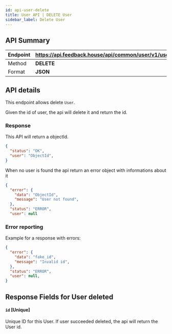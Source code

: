 ```yaml
---
id: api-user-delete
title: User API | DELETE User
sidebar_label: Delete User
---
```


## API Summary

| Endpoint | **https://api.feedback.house/api/common/user/v1/users/:id** |
| -------- | ---------------------------------------------------------- |
| Method   | **DELETE**                                                 |
| Format   | **JSON**                                                   |

## API details

This endpoint allows delete `User`.

Given the id of user, the api will delete it and return the id.

### Response

This API will return a objectId.

```json
{
  "status": "OK",
  "user": "ObjectId",
}
```

When no user is found the api return an error object with informations about it

```json
{
  "error": {
    "data": "ObjectId",
    "message": "User not found",
  },
  "status": "ERROR",
  "user": null
```

### Error reporting

Example for a response with errors:

```json
{
  "error": {
    "data": "fake_id",
    "message": "Invalid id",
  },
  "status": "ERROR",
  "user": null,
}
```

## Response Fields for User deleted

#### `id` [Unique]

Unique ID for this User. If user succeeded deleted, the api will return the User id.
